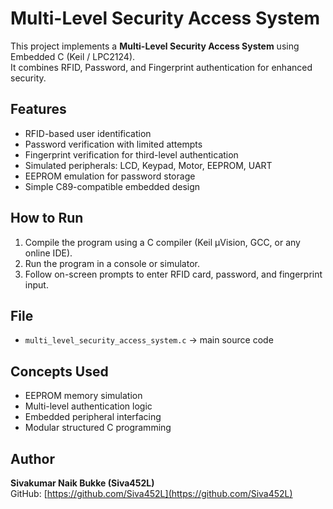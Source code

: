 # Multi-Level Security Access System

This project implements a **Multi-Level Security Access System** using Embedded C (Keil / LPC2124).  
It combines RFID, Password, and Fingerprint authentication for enhanced security.

## Features
- RFID-based user identification
- Password verification with limited attempts
- Fingerprint verification for third-level authentication
- Simulated peripherals: LCD, Keypad, Motor, EEPROM, UART
- EEPROM emulation for password storage
- Simple C89-compatible embedded design

## How to Run
1. Compile the program using a C compiler (Keil µVision, GCC, or any online IDE).
2. Run the program in a console or simulator.
3. Follow on-screen prompts to enter RFID card, password, and fingerprint input.

## File
- `multi_level_security_access_system.c` → main source code

## Concepts Used
- EEPROM memory simulation
- Multi-level authentication logic
- Embedded peripheral interfacing
- Modular structured C programming

## Author
**Sivakumar Naik Bukke (Siva452L)**  
GitHub: [https://github.com/Siva452L](https://github.com/Siva452L)

